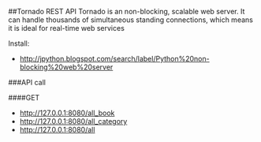 ##Tornado REST API
Tornado is an non-blocking, scalable web server. It can handle thousands of simultaneous standing connections, which means it is ideal for real-time web services

Install:
+ http://jpython.blogspot.com/search/label/Python%20non-blocking%20web%20server

###API call

####GET
+ http://127.0.0.1:8080/all_book
+ http://127.0.0.1:8080/all_category
+ http://127.0.0.1:8080/all
